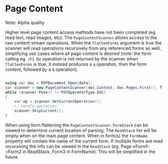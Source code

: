 # Page Content

Note: Alpha quality

Higher level page content access methods have not been completed (eg. read text, read images, etc). The `PageContentScanner` allows access to the raw content stream operations. When the `flattenForms` argument is true the scanner will read operations recursively from any referenced forms as well, simplifying use cases where all page content is desired (note: the form calling eg. `/F1 Do` operation is not returned by the scanner when `flattenForms` is true, it instead produces a `q` operation, then the form content, followed by a `Q` operation).

```csharp

using var doc = PdfDocument.Open(data);
var scanner = new PageContentScanner(doc.Context, doc.Pages.First(), flattenForms:true);
while (scanner.Peek() != PdfOperatorType.EOC)
{
    var op = scanner.GetCurrentOperation();
    // handle operation
    scanner.SkipCurrent();
}
```

When using form flattening the `PageContentScanner.FormStack` can be viewed to determine current location of parsing. The `ReadStack` list will be empty when on the main page content. When in form(s) the `FormName` property will contain the name of the current form. If multiple forms are read recursiving the info can be viewed in the `ReadStack` (eg. Page->Form1->Form2 in ReadStack, Form3 in FormName). This will be simplified in the future.
